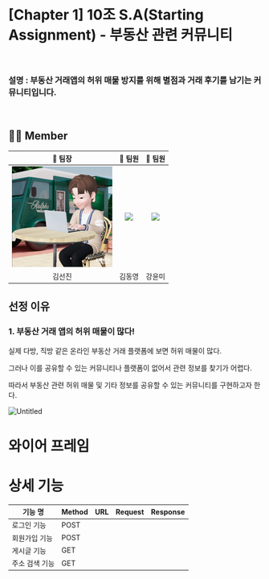 # [Chapter 1] 10조 S.A(Starting Assignment) - 부동산 관련 커뮤니티

</br>

### 설명 : 부동산 거래앱의 허위 매물 방지를 위해 별점과 거래 후기를 남기는 커뮤니티입니다.

</br>

## 🧑‍💻 Member
<div align="center">

| 🧑 팀장 | 🧑 팀원 | 🧑 팀원 |
| :---: | :---: | :---: |
| [<img src= "https://github.com/KumohDaseong/2021_SwBank/blob/main/readme_img/kimseonjin.png" width = "200">](https://github.com/gimseonjin)| [<img src="https://avatars.githubusercontent.com/u/81272109?v=4" width = "200">](https://github.com/asdf8397)| [<img src="https://avatars.githubusercontent.com/u/107820634?v=4" width = "200" >](https://github.com/kangyunmi)|
| 김선진 | 김동영 | 강윤미 |
 


</div>

## 선정 이유

### 1. 부동산 거래 앱의 허위 매물이 많다!

실제 다방, 직방 같은 온라인 부동산 거래 플랫폼에 보면 허위 매물이 많다. 

그러나 이를 공유할 수 있는 커뮤니티나 플랫폼이 없어서 관련 정보를 찾기가 어렵다.

따라서 부동산 관련 허위 매물 및 기타 정보를 공유할 수 있는 커뮤니티를 구현하고자 한다.

![Untitled](https://user-images.githubusercontent.com/66009926/174543867-d4e9589e-62b5-43f9-b489-08efdea41c18.png)

# 와이어 프레임

# 상세 기능

| 기능 명 | Method | URL | Request | Response |
| --- | --- | --- | --- | --- |
| 로그인 기능 | POST |  |  |  |
| 회원가입 기능 | POST |  |  |  |
| 게시글 기능 | GET |  |  |  |
| 주소 검색 기능 | GET |  |  |  |
